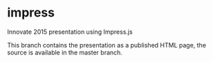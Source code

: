 # impress
Innovate 2015 presentation using Impress.js

This branch contains the presentation as a published HTML page, the source is available in the master branch.